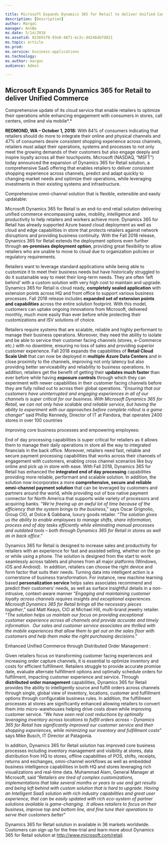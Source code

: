 ```yaml
---

title: Microsoft Expands Dynamics 365 for Retail to deliver Unified Commerce
description: [Description]
author: MargoC
manager: AnnBe
ms.date: 5/14/2018
ms.assetid: 823691f8-93e8-4871-bc2c-d4246db7d821
ms.topic: article
ms.prod: 
ms.service: business-applications
ms.technology: 
ms.author: margoc
audience: Admin

---
```

Microsoft Expands Dynamics 365 for Retail to deliver Unified Commerce 
----------------------------------------------------------------------

Comprehensive update of its cloud service that enable retailers to optimize
their operations while enhancing engagement with consumers in stores, call
centers, online and via mobile*.*

**REDMOND, WA – October 1, 2018:** With 84% of consumers indicating that
retailers should do more to integrate their online and physical channels and 47%
of consumers desire consistent shopping experience across channels, retailers
must adapt their operations, systems and processes to not only meet the growing
demands of their customers but also engage deeply and inspire loyalty across all
their touchpoints. Microsoft (NASDAQ, “MSFT”) today announced the expansion of
Dynamics 365 for Retail solution, a comprehensive SaaS offering that enables
retailers to deliver consistent shopping experience across channels, predict and
adapt quickly to changing market needs and optimize their operations, while
leveraging investments in their existing systems and infrastructure.

Comprehensive omni-channel solution that is flexible, extensible and easily
updatable:

Microsoft Dynamics 365 for Retail is an end-to-end retail solution delivering
unified commerce encompassing sales, mobility, intelligence and productivity to
help retailers and workers achieve more. Dynamics 365 for Retail has already
supported Azure based cloud deployment as well as cloud and edge capabilities in
store that protects retailers against network disruptions and providing business
continuity. With the Fall 2018 release, Dynamics 365 for Retail extends the
deployment options even further through **on-premises deployment option**,
providing great flexibility to allow retailers who are unable to move to cloud
due to organization policies or regulatory requirements.

Retailers want to leverage standard applications while being able to customize
it to meet their business needs but have historically struggled to do it
sustainable way to meet their long-term needs. They are often ‘left behind’ with
a custom solution with very high cost to maintain and upgrade. Dynamics 365 for
Retail is cloud ready, **completely sealed application** with extension points
across HQ and front office to support various business processes. Fall 2018
release includes **expanded set of extension points and capabilities** across
the entire solution footprint. With this model, customers can uptake ongoing
innovations from Microsoft, delivered monthly, much more easily than ever before
while protecting their customizations and ISV solutions of choice.

Retailers require systems that are scalable, reliable and highly performant to
manage their business operations. Moreover, they need the ability to isolate and
be able to service their customer facing channels (stores, e-Commerce etc.) with
no downtime, ensuring no loss of sales and providing superior customer
experience. Fall 2018 expands the capabilities of **Retail Cloud Scale Unit**
that can now be deployed in **multiple Azure Data Centers** and in close
proximity to the channels, improving not only latency but also providing better
serviceability and reliability to business operations. In addition, retailers
get the benefit of getting their **updates much faster** than ever before while
having **exposure controls** through which they can experiment with newer
capabilities in their customer facing channels before they are fully rolled out
to across their global operations. “*Ensuring that our customers have
uninterrupted and engaging experiences in all of our channels is super critical
for our business. With Microsoft Dynamics 365 for Retail, we can not only have
scalable and reliable service, but having the ability to experiment with our
approaches before complete rollout is a game changer*” said Phillip Kennedy,
Director of IT at Pandora, that operates 2400 stores in over 100 countries

Improving core business processes and empowering employees:

End of day processing capabilities is super critical for retailers as it allows
them to manage their daily operations in store all the way to integrated
financials in the back office. Moreover, retailers need fast, reliable and
secure payment processing capabilities that works across their channels of
engagement with customers, enabling cross channel scenarios like buy online and
pick up in store with ease. With Fall 2018, Dynamics 365 for Retail has enhanced
the **integrated end of day processing** capabilities providing more reliable,
performant and scalable solution. In addition, the solution now incorporates a
more **comprehensive, secure and reliable omni-channel payment solution** that
can be leveraged by customers and partners around the world, while providing out
of box native payment connector for North America that supports wide variety of
processors and acquiring banks. “*We’re freeing up an awful lot of time because
of the efficiency that the system brings to the business*,” says Oscar
Grignolio, Group CIO, at Dolce & Gabbana, luxury goods retailer. “*The solution
gives us the ability to enable employees to manage shifts, share information,
process end of day tasks efficiently while eliminating manual processes and
outdated tools – both through Dynamics 365 for Retail in stores as well as in
back office*.”

Dynamics 365 for Retail is designed to increase sales and productivity for
retailers with an experience for fast and assisted selling, whether on the go or
while using a phone. The solution is designed from the start to work seamlessly
across tablets and phones from all major platforms (Windows, iOS and Android). 
In addition, retailers can choose the right device and form factor that suits
their needs. Turning data into intelligent action is a cornerstone of business
transformation. For instance, new machine learning based **personalization
service** helps sales associates recommend and predict their customers’ needs,
as well as surface insightful details in a non-intrusive, context-aware manner
“*Engaging and maintaining customer loyalty across channels requires insights
and exceptional experiences. Microsoft Dynamics 365 for Retail brings all the
necessary pieces together*,” said Matt Keays, CIO at Michael Hill, multi-brand
jewelry retailer.  “*The solution helps us maintain our focus on providing
exceptional customer experience across all channels and provide accurate and
timely information.  Our sales and customer service associates are thrilled with
the mobile experiences that allow them to get out on the sales floor with
customers and help them make the right purchasing decisions*.”

Enhanced Unified Commerce through Distributed Order Management :

Given retailers focus on transforming customer facing experiences and increasing
order capture channels, it is essential to optimize inventory and costs for
efficient fulfillment. Retailers struggle to provide accurate promise date,
evaluate alternate fulfillment options and optimally schedule orders for
fulfillment, impacting customer experience and service. Through **distributed
order management** capabilities, Dynamics 365 for Retail provides the ability to
intelligently source and fulfill orders across channels through single, global
view of inventory, locations, customer and fulfillment options through
configurable business rules. In addition, the fulfillment processes at stores
are significantly enhanced allowing retailers to convert them into
micro-warehouses helping drive costs down while improving customer service. “*We
have seen real cost reductions by optimally leveraging inventory across
locations to fulfill orders across – Dynamics 365 for Retail has significantly
improved our customer service and their shopping experiences, while minimizing
our inventory and fulfillment costs*” says Mike Busch, IT Director at Patagonia.

In addition, Dynamics 365 for Retail solution has improved core business
processes including inventory management and visibility at stores, data
distribution from HQ to stores, offline capabilities of POS, shifts, receipts,
returns and exchanges, omni-channel workflows as well as embedded business
intelligence capabilities in both HQ and stores leveraging rich visualizations
and real-time data. Muhammad Alam, General Manager at Microsoft, said
“*Retailers are tired of complex customizations, implementations that take
several months or years to use and get results and being left behind with custom
solution that is hard to upgrade. Having an Intelligent SaaS solution with rich
industry capabilities and great user experience, that can be easily updated with
rich eco-system of partner solutions available is game-changing.  It allows
retailers to focus on their business, improve top and bottom line, and fine tune
their operations to serve their customers better*”

Dynamics 365 for Retail solution in available in 36 markets worldwide. 
Customers can sign up for the free-trial and learn more about Dynamics 365 for
Retail solution at <http://www.microsoft.com/retail>.
